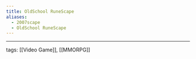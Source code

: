 ```yaml
---
title: OldSchool RuneScape
aliases:
  - 2007scape
  - OldSchool RuneScape
---
```



---

tags: [[Video Game]], [[MMORPG]]